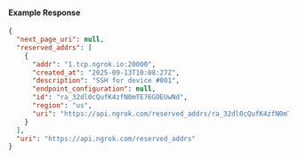 <!-- Code generated for API Clients. DO NOT EDIT. -->

#### Example Response

```json
{
  "next_page_uri": null,
  "reserved_addrs": [
    {
      "addr": "1.tcp.ngrok.io:20000",
      "created_at": "2025-09-13T10:08:27Z",
      "description": "SSH for device #001",
      "endpoint_configuration": null,
      "id": "ra_32dl0cQufK4zfN0mTE76GOEUwNd",
      "region": "us",
      "uri": "https://api.ngrok.com/reserved_addrs/ra_32dl0cQufK4zfN0mTE76GOEUwNd"
    }
  ],
  "uri": "https://api.ngrok.com/reserved_addrs"
}
```
